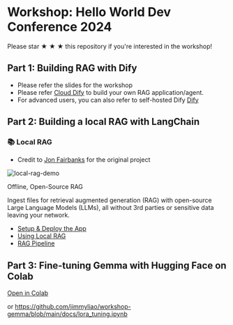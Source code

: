 # Workshop: Hello World Dev Conference 2024

Please star ★ ★ ★ this repository if you're interested in the workshop!

## Part 1: Building RAG with Dify
- Please refer the slides for the workshop
- Please refer [Cloud Dify](https://cloud.dify.ai/apps) to build your own RAG application/agent.
- For advanced users, you can also refer to self-hosted Dify [Dify](https://docs.dify.ai/getting-started/install-self-hosted)


## Part 2: Building a local RAG with LangChain

### 📚 Local RAG
- Credit to [Jon Fairbanks](https://github.com/jonfairbanks/local-rag) for the original project

![local-rag-demo](demo.gif)

Offline, Open-Source RAG

Ingest files for retrieval augmented generation (RAG) with open-source Large Language Models (LLMs), all without 3rd parties or sensitive data leaving your network.


- [Setup & Deploy the App](docs/setup.md)
- [Using Local RAG](docs/usage.md)
- [RAG Pipeline](docs/pipeline.md)


## Part 3: Fine-tuning Gemma with Hugging Face on Colab

[Open in Colab](https://colab.research.google.com/github/jimmyliao/workshop-gemma/blob/main/docs/lora_tuning.ipynb)

or https://github.com/jimmyliao/workshop-gemma/blob/main/docs/lora_tuning.ipynb
